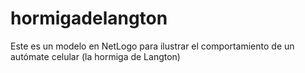 # hormigadelangton
Este es un modelo en NetLogo para ilustrar el comportamiento de un autómate celular (la hormiga de Langton)
